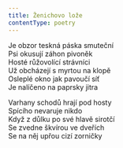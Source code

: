 ```yaml
---
title: Ženichovo lože
contentType: poetry
---
```


<section>

Je obzor teskná páska smuteční  
Psi okusují záhon pivoněk  
Hosté růžovolící strávníci  
Už obcházejí s myrtou na klopě  
Osleplé okno jak pavoučí síť  
Je nalíčeno na paprsky jitra

Varhany schodů hrají pod hosty  
Spícího nevaruje nikdo  
Když z důlku po své hlavě sirotčí  
Se zvedne škvírou ve dveřích  
Se na něj upřou cizí zorničky

</section>
